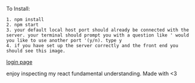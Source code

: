 
To Install:

```
1. npm install 
2. npm start
3. your default local host port should already be connected with the server. your terminal should prompt you with a question like ' would you like to use another port '(y/n). type y
4. if you have set up the server correctly and the front end you should see this image. 
```
[login page](https://i.imgur.com/ppROO4Q.png)


enjoy inspecting my react fundamental understanding. Made with <3
